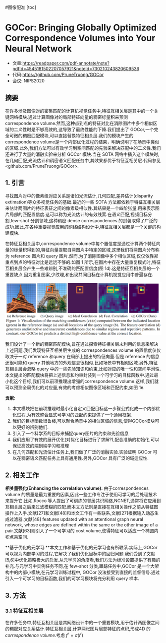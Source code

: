 #图像配准
[toc]

# GOCor: Bringing Globally Optimized Correspondence Volumes into Your Neural Network
- 文章:<https://readpaper.com/pdf-annotate/note?pdfId=4545181502207057921&noteId=730210243820609536>
- 代码:<https://github.com/PruneTruong/GOCor>
- 会议: NIPS2020

## 摘要
在许多涉及图像对的密集匹配的计算机视觉任务中,特征互相关层是其中的一个关键网络模块.通过计算图像对的局部特征向量的稠密标量积来预测correspondence volume.然而,这种点到点的特征对比在消除图片中多个相似区域的二义性时是不够高效的,这导致了最终性能的下降.我们提出了 GOCor,一个完全可微的稠密匹配模块,可以直接替换特征相关层.我们的模块产生的correspondence volume是一个内部优化过程的结果，明确说明了在场景中类似的区域.此外,我们方法可以有效学习到空间匹配的先验来解决匹配中的二义性.我们还进行了大量的消融实验来分析 GOCor 模块.当在 SOTA 网络中插入这个模块时,在几何匹配,光流估计和稠密语义匹配任务中,其效果都优于特征互相关层.代码参见 <github.com/PruneTruong/GOCor>.

## 1. 引言
寻找图片对中的像素级对应关系是诸如光流估计,几何匹配,差异估计(disparity extimation)等众多视觉任务的基础.最近的一些 SOTA 方法都依赖于特征互相关层来估计两图片的特征表征之间的像素级相似性.其结果是一个四阶张量,用来表示图片局部的匹配置信度.这可以称为光流估计的有效线索.在语义匹配,视频目标分割,few-shot 分割领域,这种稠密 dense correspondences 的封装取得了广泛的成功.因此,在各种重要视觉应用的网络结构设计中,特征互相关层都是一个关键的构建模块.

在特征互相关层中,correspondence volume中每个置信度是通过计算两个特征向量的标量积得到的,特征向量提取自两图片中特定的区域,这里我们将两图片分布称为 reference 图片和 query 图片.然而,为了消除图像中多个相似区域,仅仅依靠郑重点到点的特征对比是远远不够的.如图 1 所示,在图片中存在大量重复模式时,特征互相关层会产生一些难辨别,不准确的匹配置信度(图 1d).这是特征互相关层的一个重要缺点,因为重复图案,少纹理,和出现共同目标在计算机视觉应用中普遍存在.

![GOCor_fig1](../../Attachments/GOCor_fig1.png)
 
我们设计了一个新的稠密匹配模块,旨在通过探索特征相关层未利用的信息来解决上述问题.我们发现特征互相关层生成的 correspondences volume 的置信度仅仅取决于一对 reference 和query 在局部上提出的特征向量.但是 reference 的信息还很可能和 query 其他地方的外观信息很相似,比如场景中有相似区域.另外,特征互相关层会忽略 query 中的一些先验知识和约束,比如对应的唯一性和空间平滑性.本文提出的匹配模块将把上述信息和约束封装到一个可学习的目标函数中.通过最小化这个目标,我们可以前项推理出增强的correspondence volume.这样,我们就可以预测全局优化的对应量,有效的考虑相似图像区域和匹配约束,如图 1e.

**贡献:**
1. 本文模块把在前项推理时最小化自定义匹配目标这一步骤公式化成一个内部优化过程,为有效整合显式可学习的匹配约束提供了一个通用框架.
2. 我们的目标函数很鲁棒,可以聚合场景中的相似区域的信息,使得GOCor模块可以更好的辨别他们.
3. 引入了一个科学系的目标来捕捉query图片的约束和先验信息
4. 我们应用了有效的展开优化(对优化目标进行了求解?),配合准确的初始化,可以保证高效的端到端学习和推理
5. 在几何匹配和光流估计任务上,我们做了广泛的消融实验.实验证明 GOCor 可以在稠密语义匹配任务上具有通用性.另外,GOCor 具有广泛的域适应性.

## 2. 相关工作
**相关量强化(Enhancing the correlation volume):** 由于correspondences volume 的质量是最为重要的因素,因此一些工作专注于使用可学习的后处理技术来提升它.比如,Rocco 等人提出了可训练的邻居共识网络,NCNET,通常将它应用到互相关层之后来过滤模糊的匹配.而本文方法则是直接在互相关操作之前从特征图操作上入手.文献[27]和文献[48]和本文工作有一些联系,文献[27]根据输入动态生成过滤器,文献[48] features updated with an attentional graph neural network, whose edges are defined within the same or the other image of a pair.文献[63]则引入了一个可学习的 cost volume,使得特征可以适应一个椭圆内积点乘空间.

**基于优化的元学习:**本文工作和基于优化的元学习也有所联系.实际上,GOCor 可以视为内部学习的过程,它解决了我们优化目标中的回归问题.我们受到了文献[5,6]中优化策略极大的启发.从元学习的角度看,我们方法为标准设置提供了有趣的补充.与元学习中实例任务不同,在 few-shot 分类,跟踪任务中,GOCor 是一个大架构中的内部小模块,在元学习训练过程中, GOCor 没法接受到直接的监督信号.通过引入一个可学习的目标函数,我们的可学习模块将充分利用 query 样本.

## 3. 方法
### 3.1 特征互相关层
在许多任务中,特征互相关层是其网络设计中的一个重要模块,用于估计两图像之间的稠密对应关系估计.特征互相关层,计算两张图片局部特征的点积,形成4D 的 _correspondence volume_.考虑 $f^r=\sigma(I^r)$

